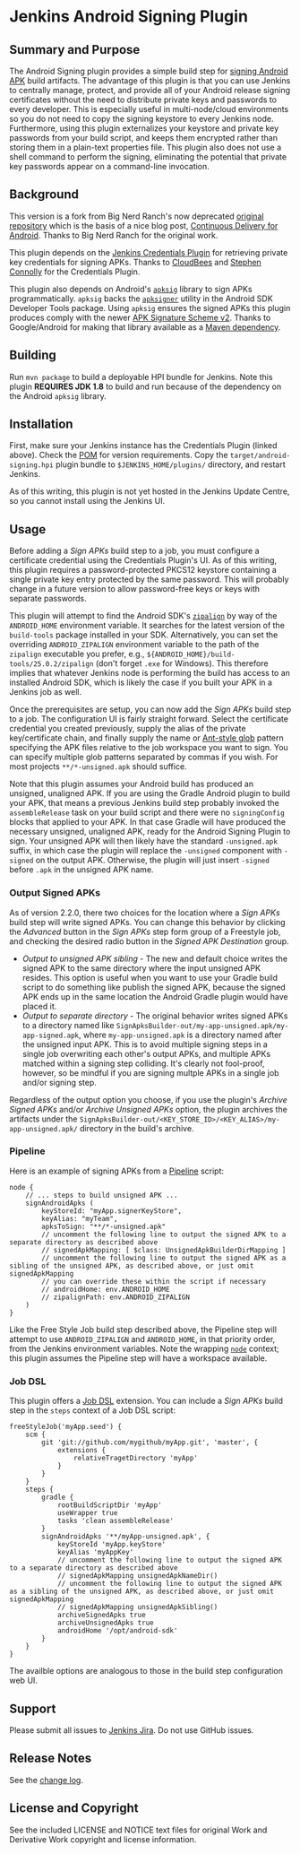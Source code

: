 Jenkins Android Signing Plugin
============

## Summary and Purpose

The Android Signing plugin provides a simple build step for 
[signing Android APK](https://developer.android.com/studio/publish/app-signing.html#signing-manually)
build artifacts.  The advantage of this plugin is that you can use Jenkins to
centrally manage, protect, and provide all of your Android release signing
certificates without the need to distribute private keys and passwords to
every developer.  This is especially useful in multi-node/cloud environments
so you do not need to copy the signing keystore to every Jenkins node.
Furthermore, using this plugin externalizes your keystore and private key 
passwords from your build script, and keeps them encrypted rather than storing
them in a plain-text properties file.  This plugin also does not use a shell 
command to perform the signing, eliminating the potential that private key 
passwords appear on a command-line invocation.

## Background

This version is a fork from Big Nerd Ranch's now deprecated
[original repository](https://github.com/bignerdranch/jenkins-android-signing)
which is the basis of a nice blog post,
[Continuous Delivery for Android](https://www.bignerdranch.com/blog/continuous-delivery-for-android/).
Thanks to Big Nerd Ranch for the original work.

This plugin depends on the
[Jenkins Credentials Plugin](https://wiki.jenkins-ci.org/display/JENKINS/Credentials+Plugin)
for retrieving private key credentials for signing APKs.  Thanks to
[CloudBees](https://www.cloudbees.com/) and
[Stephen Connolly](https://github.com/stephenc) for the Credentials Plugin.

This plugin also depends on Android's  [`apksig`](https://android.googlesource.com/platform/tools/apksig/)
library to sign APKs programmatically. `apksig` backs the [`apksigner`](https://developer.android.com/studio/command-line/apksigner.html)
utility in the Android SDK Developer Tools package.  Using `apksig` ensures the signed APKs
this plugin produces comply with the newer
[APK Signature Scheme v2](https://source.android.com/security/apksigning/v2.html).
Thanks to Google/Android for making that library available as a
[Maven dependency](https://bintray.com/android/android-tools/com.android.tools.build.apksig).

## Building

Run `mvn package` to build a deployable HPI bundle for Jenkins.  Note this plugin
**REQUIRES JDK 1.8** to build and run because of the dependency on the Android `apksig` library.

## Installation

First, make sure your Jenkins instance has the Credentials Plugin (linked above).
Check the [POM](pom.xml) for version requirements.  Copy the `target/android-signing.hpi`
plugin bundle to `$JENKINS_HOME/plugins/` directory, and restart Jenkins.

As of this writing, this plugin is not yet hosted in the Jenkins Update Centre, so you
cannot install using the Jenkins UI.

## Usage

Before adding a _Sign APKs_ build step to a job, you must configure a certificate
credential using the Credentials Plugin's UI.  As of this writing, this plugin
requires a password-protected PKCS12 keystore containing a single private key entry
protected by the same password.  This will probably change in a future version to
allow password-free keys or keys with separate passwords.

This plugin will attempt to find the Android SDK's 
[`zipalign`](https://developer.android.com/studio/command-line/zipalign.html)
by way of the `ANDROID_HOME` environment variable.  It searches for the latest
version of the `build-tools` package installed in your SDK.  Alternatively, 
you can set the overriding `ANDROID_ZIPALIGN` environment variable to the path
of the `zipalign` executable you prefer, e.g., 
`${ANDROID_HOME}/build-tools/25.0.2/zipalign` (don't forget `.exe` for Windows).
This therefore implies that whatever Jenkins node is performing the build has 
access to an installed Android SDK, which is likely the case if you built your 
APK in a Jenkins job as well.

Once the prerequisites are setup, you can now add the _Sign APKs_ build step to
a job.  The configuration UI is fairly straight forward.  Select the certificate
credential you created previously, supply the alias of the private key/certificate
chain, and finally supply the name or [Ant-style glob](https://ant.apache.org/manual/dirtasks.html)
pattern specifying the APK files relative to the job workspace you want to sign.
You can specify multiple glob patterns separated by commas if you wish.  For most
projects `**/*-unsigned.apk` should suffice.

Note that this plugin assumes your Android build has produced an unsigned, 
unaligned APK.  If you are using the Gradle Android plugin to build your APK, 
that means a previous Jenkins build step probably invoked the `assembleRelease` 
task on your build script and there were no `signingConfig` blocks that applied 
to your APK.  In that case Gradle will have produced the necessary unsigned, 
unaligned APK, ready for the Android Signing Plugin to sign.  Your unsigned 
APK will then likely have the standard `-unsigned.apk` suffix, in which case the
plugin will replace the `-unsigned` component with `-signed` on the output APK.
Otherwise, the plugin will just insert `-signed` before `.apk` in the unsigned 
APK name.

### Output Signed APKs

As of version 2.2.0, there two choices for the location where a _Sign APKs_ build
step will write signed APKs.  You can change this behavior by clicking the _Advanced_
button in the _Sign APKs_ step form group of a Freestyle job, and checking the desired
radio button in the _Signed APK Destination_ group.  
* _Output to unsigned APK sibling_ - The new and default choice writes the signed APK to 
the same directory where the input unsigned APK resides.  This option is useful when you
want to use your Gradle build script to do something like publish the signed APK, 
because the signed APK ends up in the same location the Android Gradle plugin would have 
placed it. 
* _Output to separate directory_ - The original behavior writes signed APKs to a
directory named like `SignApksBuilder-out/my-app-unsigned.apk/my-app-signed.apk`,
where `my-app-unsigned.apk` is a directory named after the unsigned input APK.
This is to avoid multiple signing steps in a single job overwriting each other's 
output APKs, and multiple APKs matched within a signing step colliding.  It's 
clearly not fool-proof, however, so be mindful if you are signing multple APKs
in a single job and/or signing step.

Regardless of the output option you choose, if you use the plugin's 
_Archive Signed APKs_ and/or _Archive Unsigned APKs_ option, the plugin 
archives the artifacts under the `SignApksBuilder-out/<KEY_STORE_ID>/<KEY_ALIAS>/my-app-unsigned.apk/`
directory in the build's archive.

### Pipeline

Here is an example of signing APKs from a [Pipeline](https://jenkins.io/doc/book/pipeline/) script:
```
node {
    // ... steps to build unsigned APK ...
    signAndroidApks (
        keyStoreId: "myApp.signerKeyStore",
        keyAlias: "myTeam",
        apksToSign: "**/*-unsigned.apk"
        // uncomment the following line to output the signed APK to a separate directory as described above
        // signedApkMapping: [ $class: UnsignedApkBuilderDirMapping ]
        // uncomment the following line to output the signed APK as a sibling of the unsigned APK, as described above, or just omit signedApkMapping
        // you can override these within the script if necessary
        // androidHome: env.ANDROID_HOME
        // zipalignPath: env.ANDROID_ZIPALIGN
    )
}
```
Like the Free Style Job build step described above, the Pipeline step will attempt
to use `ANDROID_ZIPALIGN` and `ANDROID_HOME`, in that priority order, from the
Jenkins environment variables.  Note the wrapping 
[`node`](https://jenkins.io/doc/pipeline/steps/workflow-durable-task-step/#node-allocate-node)
context; this plugin assumes the Pipeline step will have a workspace available.

### Job DSL

This plugin offers a [Job DSL](https://github.com/jenkinsci/job-dsl-plugin/wiki) extension.
You can include a _Sign APKs_ build step in the `steps` context of a Job DSL script:
```
freeStyleJob('myApp.seed') {
    scm {
        git 'git://github.com/mygithub/myApp.git', 'master', {
            extensions {
                relativeTragetDirectory 'myApp'
            }
        }
    }
    steps {
        gradle {
            rootBuildScriptDir 'myApp'
            useWrapper true
            tasks 'clean assembleRelease'
        }
        signAndroidApks '**/myApp-unsigned.apk', {
            keyStoreId 'myApp.keyStore'
            keyAlias 'myAppKey'
            // uncomment the following line to output the signed APK to a separate directory as described above
            // signedApkMapping unsignedApkNameDir()
            // uncomment the following line to output the signed APK as a sibling of the unsigned APK, as described above, or just omit signedApkMapping
            // signedApkMapping unsignedApkSibling()
            archiveSignedApks true
            archiveUnsignedApks true
            androidHome '/opt/android-sdk'
        }
    }
}
```
The availble options are analogous to those in the build step configuration web UI.

## Support

Please submit all issues to [Jenkins Jira](https://issues.jenkins-ci.org/issues/?jql=project%3DJENKINS%20AND%20component%3Dandroid-signing-plugin).
Do not use GitHub issues.

## Release Notes

See the [change log](CHANGELOG.md).

## License and Copyright

See the included LICENSE and NOTICE text files for original Work and Derivative
Work copyright and license information.
